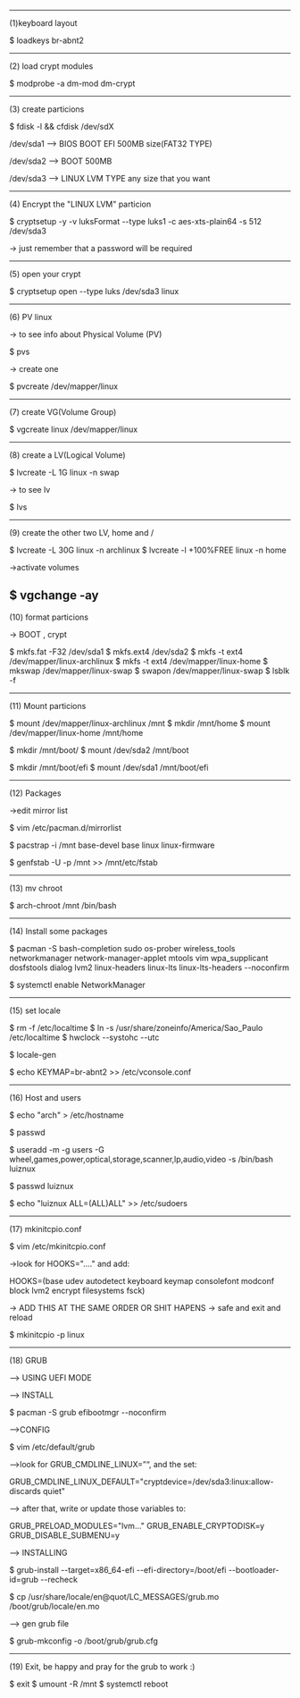 
-----------------------------

(1)keyboard layout 

$ loadkeys br-abnt2

------------------------------

(2) load crypt modules

$ modprobe -a dm-mod dm-crypt

-------------------------------

(3) create particions 

$ fdisk -l && cfdisk /dev/sdX

/dev/sda1 --> BIOS BOOT EFI 500MB size(FAT32 TYPE)

/dev/sda2 --> BOOT  500MB

/dev/sda3 --> LINUX LVM TYPE any size that you want

------------------------------

(4) Encrypt the "LINUX LVM" particion 

$ cryptsetup -y -v luksFormat --type luks1 -c aes-xts-plain64 -s 512 /dev/sda3

-> just remember that a password will be required

-----------------------------

(5) open your crypt

$ cryptsetup open  --type luks /dev/sda3 linux

-------------------------------

(6) PV linux

-> to see info about Physical Volume (PV)

$ pvs 

-> create one 

$ pvcreate /dev/mapper/linux

-------------------------------

(7) create  VG(Volume Group)

$ vgcreate linux /dev/mapper/linux

-------------------------------

(8) create a LV(Logical Volume)

$ lvcreate -L 1G linux -n swap

-> to see lv

$ lvs

---------------------------------------

(9) create the other two LV, home and /

$ lvcreate -L 30G linux -n archlinux
$ lvcreate -l +100%FREE linux -n home

->activate volumes

$ vgchange -ay
----------------------------------------

(10) format particions 

-> BOOT , crypt

$ mkfs.fat -F32 /dev/sda1
$ mkfs.ext4 /dev/sda2
$ mkfs -t ext4 /dev/mapper/linux-archlinux
$ mkfs -t ext4 /dev/mapper/linux-home
$ mkswap /dev/mapper/linux-swap
$ swapon /dev/mapper/linux-swap
$ lsblk -f

---------------------------------------

(11) Mount particions

$ mount /dev/mapper/linux-archlinux /mnt
$ mkdir /mnt/home
$ mount /dev/mapper/linux-home /mnt/home

$ mkdir /mnt/boot/
$ mount /dev/sda2 /mnt/boot

$ mkdir /mnt/boot/efi
$ mount /dev/sda1 /mnt/boot/efi

---------------------------------------

(12) Packages

->edit mirror list 

$ vim /etc/pacman.d/mirrorlist

$ pacstrap -i /mnt base-devel base linux linux-firmware

$ genfstab -U -p /mnt >> /mnt/etc/fstab

---------------------------------------

(13) mv chroot

$ arch-chroot /mnt /bin/bash

---------------------------------------

(14) Install some packages 

$ pacman -S bash-completion sudo  os-prober wireless_tools networkmanager  network-manager-applet mtools vim  wpa_supplicant dosfstools  dialog lvm2  linux-headers linux-lts linux-lts-headers --noconfirm

$ systemctl enable NetworkManager 

---------------------------------------

(15) set locale

$ rm -f /etc/localtime
$ ln -s /usr/share/zoneinfo/America/Sao_Paulo /etc/localtime
$ hwclock --systohc --utc

$ locale-gen

$ echo KEYMAP=br-abnt2 >> /etc/vconsole.conf

--------------------------------------------

(16) Host and users 

$ echo "arch" > /etc/hostname

$ passwd

$ useradd -m -g users -G wheel,games,power,optical,storage,scanner,lp,audio,video -s /bin/bash luiznux

$ passwd luiznux

$ echo "luiznux ALL=(ALL)ALL" >> /etc/sudoers

---------------------------------------------

(17) mkinitcpio.conf

$ vim /etc/mkinitcpio.conf

->look for HOOKS="...." and add:

HOOKS=(base udev autodetect keyboard keymap consolefont modconf block lvm2 encrypt filesystems fsck)

-> ADD THIS AT THE SAME ORDER OR SHIT HAPENS 
-> safe and exit and reload

$ mkinitcpio -p linux

-----------------------------------------

(18) GRUB

--> USING UEFI MODE 

--> INSTALL

$ pacman -S grub efibootmgr --noconfirm

-->CONFIG

$ vim /etc/default/grub

-->look for   GRUB_CMDLINE_LINUX=”“, and the set:

GRUB_CMDLINE_LINUX_DEFAULT="cryptdevice=/dev/sda3:linux:allow-discards quiet"

--> after that, write or update those variables to:

GRUB_PRELOAD_MODULES="lvm..."
GRUB_ENABLE_CRYPTODISK=y
GRUB_DISABLE_SUBMENU=y


--> INSTALLING 

$ grub-install --target=x86_64-efi --efi-directory=/boot/efi --bootloader-id=grub --recheck

$ cp /usr/share/locale/en\@quot/LC_MESSAGES/grub.mo /boot/grub/locale/en.mo



--> gen grub file

$ grub-mkconfig -o /boot/grub/grub.cfg

-------------------------------------------------

(19) Exit, be happy and pray for the grub to work :)

$ exit
$ umount -R /mnt
$ systemctl reboot

